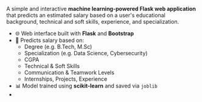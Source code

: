 A simple and interactive **machine learning-powered Flask web application** that predicts an estimated salary based on a user's educational background, technical and soft skills, experience, and specialization.
- 🌐 Web interface built with **Flask** and **Bootstrap**
- 🎯 Predicts salary based on:
  - Degree (e.g. B.Tech, M.Sc)
  - Specialization (e.g. Data Science, Cybersecurity)
  - CGPA
  - Technical & Soft Skills
  - Communication & Teamwork Levels
  - Internships, Projects, Experience
- 📊 Model trained using **scikit-learn** and saved via `joblib`
- 
